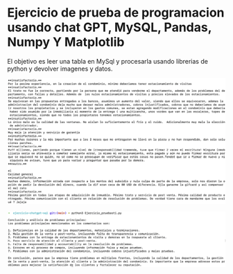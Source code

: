# Ejercicio de prueba de programacion usando chat GPT, MySQL, Pandas, Numpy Y Matplotlib 

El objetivo es leer una tabla en MySql y procesarla usando librerias de python y devolver imagenes y datos.


![Entre * aparece la clasificacion realizada por char GPT del comentario extraido de la base de datos SQL](imagenes/clasificacion.png)


![resumen de las principales criticas sobre el servicio en base a los comentarios extraidos de la base de datos SQL ](imagenes/resumenPrincipal.png)
